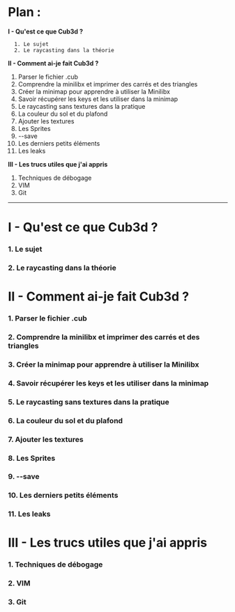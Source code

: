 # Plan :
**I - Qu'est ce que Cub3d ?**
  ```
    1. Le sujet
    2. Le raycasting dans la théorie
  ```
**II - Comment ai-je fait Cub3d ?**
1. Parser le fichier .cub
2. Comprendre la minilibx et imprimer des carrés et des triangles
3. Créer la minimap pour apprendre à utiliser la Minilibx
4. Savoir récupérer les keys et les utiliser dans la minimap
5. Le raycasting sans textures dans la pratique
6. La couleur du sol et du plafond
7. Ajouter les textures
8. Les Sprites
9. --save
10. Les derniers petits éléments
11. Les leaks

**III - Les trucs utiles que j'ai appris**
1. Techniques de débogage
2. VIM
3. Git

* * *

# I - Qu'est ce que Cub3d ?
### 1. Le sujet
### 2. Le raycasting dans la théorie

# II - Comment ai-je fait Cub3d ?
### 1. Parser le fichier .cub
### 2. Comprendre la minilibx et imprimer des carrés et des triangles
### 3. Créer la minimap pour apprendre à utiliser la Minilibx
### 4. Savoir récupérer les keys et les utiliser dans la minimap
### 5. Le raycasting sans textures dans la pratique
### 6. La couleur du sol et du plafond
### 7. Ajouter les textures
### 8. Les Sprites
### 9. --save
### 10. Les derniers petits éléments
### 11. Les leaks

# III - Les trucs utiles que j'ai appris
### 1. Techniques de débogage
### 2. VIM
### 3. Git
